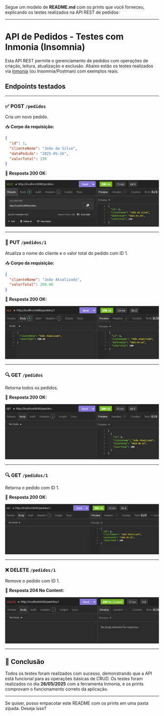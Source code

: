 Segue um modelo de **README.md** com os prints que você forneceu, explicando os testes realizados na API REST de pedidos:

---

# API de Pedidos - Testes com Inmonia (Insomnia)

Esta API REST permite o gerenciamento de pedidos com operações de criação, leitura, atualização e exclusão. Abaixo estão os testes realizados via [Inmonia](https://inmonia.rest/) (ou Insomnia/Postman) com exemplos reais.

## Endpoints testados

---

### ✅ **POST** `/pedidos`

Cria um novo pedido.

📥 **Corpo da requisição:**

```json
{
  "id": 1,
  "clienteNome": "João da Silva",
  "dataPedido": "2025-05-26",
  "valorTotal": 150
}
```

📸 **Resposta 200 OK:**

![POST /pedidos](img.png)

---

### 🔄 **PUT** `/pedidos/1`

Atualiza o nome do cliente e o valor total do pedido com ID 1.

📥 **Corpo da requisição:**

```json
{
  "clienteNome": "João Atualizado",
  "valorTotal": 200.00
}
```

📸 **Resposta 200 OK:**

![PUT /pedidos/1](img_1.png)

---

### 🔍 **GET** `/pedidos`

Retorna todos os pedidos.

📸 **Resposta 200 OK:**

![GET /pedidos](img_2.png)

---

### 🔍 **GET** `/pedidos/1`

Retorna o pedido com ID 1.

📸 **Resposta 200 OK:**

![GET /pedidos/1](img_3.png)

---

### ❌ **DELETE** `/pedidos/1`

Remove o pedido com ID 1.

📸 **Resposta 204 No Content:**

![DELETE /pedidos/1](img_4.png)

---

## 🧪 Conclusão

Todos os testes foram realizados com sucesso, demonstrando que a API está funcional para as operações básicas de CRUD. Os testes foram realizados no dia **26/05/2025** com a ferramenta Inmonia, e os prints comprovam o funcionamento correto da aplicação.

---

Se quiser, posso empacotar este README com os prints em uma pasta zipada. Deseja isso?
